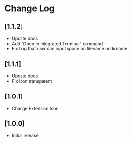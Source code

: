 # Change Log

## [1.1.2]

 - Update docs
 - Add "Open In Integrated Terminal" command
 - Fix bug that user can input space on filename or dirname

## [1.1.1]

 - Update docs
 - Fix icon transparent

## [1.0.1]

 - Change Extension Icon

## [1.0.0]

- Initial release

